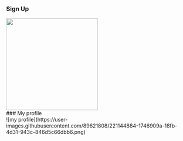### Sign Up <br/>
<img src=https://user-images.githubusercontent.com/89621808/209249386-79950e51-2a5b-4e48-a84d-1b25cc8d1572.png width="250">
<br/>
### My profile <br/>
![my profile](https://user-images.githubusercontent.com/89621808/221144884-1746909a-18fb-4d31-943c-846d5c66dbb6.png)


<br/>


